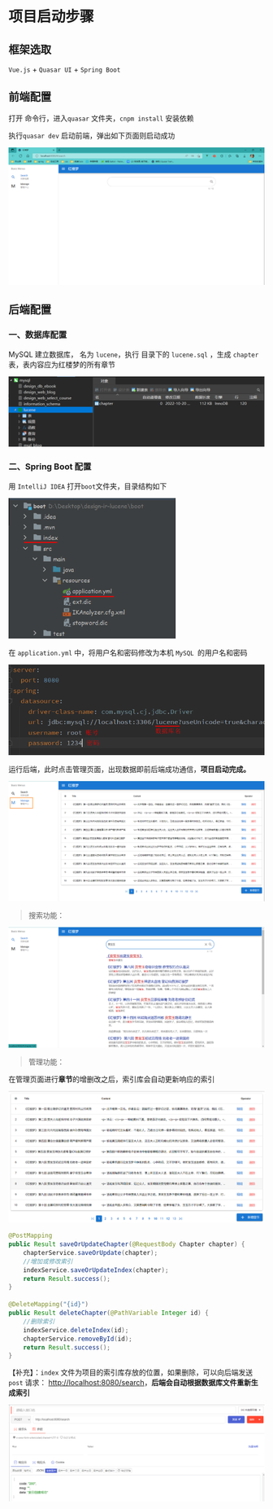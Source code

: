 # 项目启动步骤

## 框架选取

`Vue.js` + `Quasar UI` + `Spring Boot`



## 前端配置

打开 命令行，进入`quasar` 文件夹，`cnpm install` 安装依赖

执行`quasar dev` 启动前端，弹出如下页面则启动成功

<img src="README.assets/image-20221021142627977.png" alt="image-20221021142627977"  />



## 后端配置

### 一、数据库配置

MySQL 建立数据库， 名为 `lucene`，执行 目录下的 `lucene.sql`  ，生成 `chapter` 表，表内容应为红楼梦的所有章节

<img src="README.assets/image-20221021142245980.png" alt="image-20221021142245980" style="zoom: 67%;" />

### 二、Spring Boot 配置

用 `IntelliJ IDEA` 打开`boot`文件夹，目录结构如下

<img src="README.assets/image-20221021140724974.png" alt="image-20221021140724974" style="zoom:67%;" />

在 `application.yml` 中，将用户名和密码修改为本机 `MySQL `的用户名和密码

<img src="README.assets/image-20221021135610301.png" alt="image-20221021135610301" style="zoom:67%;" />

运行后端，此时点击管理页面，出现数据即前后端成功通信，**项目启动完成。**

<img src="README.assets/image-20221021143006541.png" alt="image-20221021143006541"  />

> 搜索功能：

![image-20221021154230537](README.assets/image-20221021154230537.png)



> 管理功能：

在管理页面进行**章节**<chapter>的增删改之后，索引库会自动更新响应的索引

![image-20221021154602531](README.assets/image-20221021154602531.png)

```java
@PostMapping
public Result saveOrUpdateChapter(@RequestBody Chapter chapter) {
    chapterService.saveOrUpdate(chapter);
    //增加或修改索引
    indexService.saveOrUpdateIndex(chapter);
    return Result.success();
}

@DeleteMapping("{id}")
public Result deleteChapter(@PathVariable Integer id) {
    //删除索引
    indexService.deleteIndex(id);
    chapterService.removeById(id);
    return Result.success();
}
```





【补充】：`index` 文件为项目的索引库存放的位置，如果删除，可以向后端发送 `post` 请求： [http://localhost:8080/search](http://localhost:8080/search)，**后端会自动根据数据库文件重新生成索引**

![image-20221021143208098](README.assets/image-20221021143208098.png)

